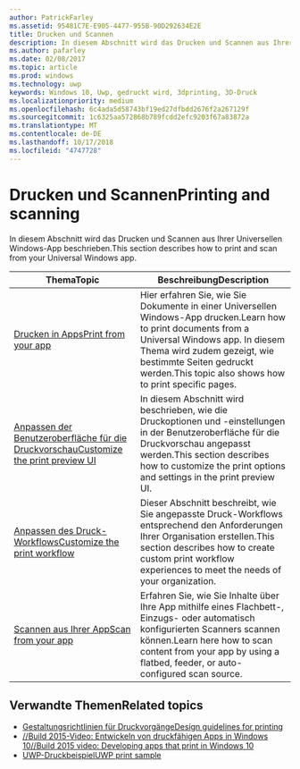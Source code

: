 ```yaml
---
author: PatrickFarley
ms.assetid: 95481C7E-E905-4477-955B-90D292634E2E
title: Drucken und Scannen
description: In diesem Abschnitt wird das Drucken und Scannen aus Ihrer Universellen Windows-App beschrieben.
ms.author: pafarley
ms.date: 02/08/2017
ms.topic: article
ms.prod: windows
ms.technology: uwp
keywords: Windows 10, Uwp, gedruckt wird, 3dprinting, 3D-Druck
ms.localizationpriority: medium
ms.openlocfilehash: 6c4ada5d58743bf19ed27dfbdd2676f2a267129f
ms.sourcegitcommit: 1c6325aa572868b789fcdd2efc9203f67a83872a
ms.translationtype: MT
ms.contentlocale: de-DE
ms.lasthandoff: 10/17/2018
ms.locfileid: "4747728"
---
```

# <a name="printing-and-scanning"></a><span data-ttu-id="2a9b1-104">Drucken und Scannen</span><span class="sxs-lookup"><span data-stu-id="2a9b1-104">Printing and scanning</span></span>


<span data-ttu-id="2a9b1-105">In diesem Abschnitt wird das Drucken und Scannen aus Ihrer Universellen Windows-App beschrieben.</span><span class="sxs-lookup"><span data-stu-id="2a9b1-105">This section describes how to print and scan from your Universal Windows app.</span></span>

| <span data-ttu-id="2a9b1-106">Thema</span><span class="sxs-lookup"><span data-stu-id="2a9b1-106">Topic</span></span> | <span data-ttu-id="2a9b1-107">Beschreibung</span><span class="sxs-lookup"><span data-stu-id="2a9b1-107">Description</span></span> | 
|-------|-------------|
| [<span data-ttu-id="2a9b1-108">Drucken in Apps</span><span class="sxs-lookup"><span data-stu-id="2a9b1-108">Print from your app</span></span>](print-from-your-app.md) | <span data-ttu-id="2a9b1-109">Hier erfahren Sie, wie Sie Dokumente in einer Universellen Windows-App drucken.</span><span class="sxs-lookup"><span data-stu-id="2a9b1-109">Learn how to print documents from a Universal Windows app.</span></span> <span data-ttu-id="2a9b1-110">In diesem Thema wird zudem gezeigt, wie bestimmte Seiten gedruckt werden.</span><span class="sxs-lookup"><span data-stu-id="2a9b1-110">This topic also shows how to print specific pages.</span></span> |
| [<span data-ttu-id="2a9b1-111">Anpassen der Benutzeroberfläche für die Druckvorschau</span><span class="sxs-lookup"><span data-stu-id="2a9b1-111">Customize the print preview UI</span></span>](customize-the-print-preview-ui.md) | <span data-ttu-id="2a9b1-112">In diesem Abschnitt wird beschrieben, wie die Druckoptionen und -einstellungen in der Benutzeroberfläche für die Druckvorschau angepasst werden.</span><span class="sxs-lookup"><span data-stu-id="2a9b1-112">This section describes how to customize the print options and settings in the print preview UI.</span></span> |
| [<span data-ttu-id="2a9b1-113">Anpassen des Druck-Workflows</span><span class="sxs-lookup"><span data-stu-id="2a9b1-113">Customize the print workflow</span></span>](print-workflow-customize.md) | <span data-ttu-id="2a9b1-114">Dieser Abschnitt beschreibt, wie Sie angepasste Druck-Workflows entsprechend den Anforderungen Ihrer Organisation erstellen.</span><span class="sxs-lookup"><span data-stu-id="2a9b1-114">This section describes how to create custom print workflow experiences to meet the needs of your organization.</span></span>  |
| [<span data-ttu-id="2a9b1-115">Scannen aus Ihrer App</span><span class="sxs-lookup"><span data-stu-id="2a9b1-115">Scan from your app</span></span>](scan-from-your-app.md) | <span data-ttu-id="2a9b1-116">Erfahren Sie, wie Sie Inhalte über Ihre App mithilfe eines Flachbett-, Einzugs- oder automatisch konfigurierten Scanners scannen können.</span><span class="sxs-lookup"><span data-stu-id="2a9b1-116">Learn here how to scan content from your app by using a flatbed, feeder, or auto-configured scan source.</span></span>|

## <a name="related-topics"></a><span data-ttu-id="2a9b1-117">Verwandte Themen</span><span class="sxs-lookup"><span data-stu-id="2a9b1-117">Related topics</span></span>

* [<span data-ttu-id="2a9b1-118">Gestaltungsrichtlinien für Druckvorgänge</span><span class="sxs-lookup"><span data-stu-id="2a9b1-118">Design guidelines for printing</span></span>](https://msdn.microsoft.com/library/windows/apps/Hh868178)
* [<span data-ttu-id="2a9b1-119">//Build 2015-Video: Entwickeln von druckfähigen Apps in Windows 10</span><span class="sxs-lookup"><span data-stu-id="2a9b1-119">//Build 2015 video: Developing apps that print in Windows 10</span></span>](https://channel9.msdn.com/Events/Build/2015/2-94)
* [<span data-ttu-id="2a9b1-120">UWP-Druckbeispiel</span><span class="sxs-lookup"><span data-stu-id="2a9b1-120">UWP print sample</span></span>](http://go.microsoft.com/fwlink/p/?LinkId=619984)
 

